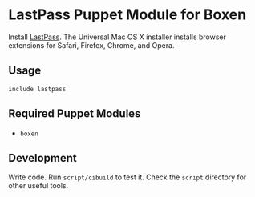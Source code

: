# LastPass Puppet Module for Boxen

Install [LastPass](https://lastpass.com/). The Universal Mac OS X installer installs browser extensions for Safari, Firefox, Chrome, and Opera.

## Usage

```puppet
include lastpass
```

## Required Puppet Modules

* `boxen`

## Development

Write code. Run `script/cibuild` to test it. Check the `script`
directory for other useful tools.
